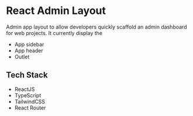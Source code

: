 # React Admin Layout

Admin app layout to allow developers quickly scaffold an admin dashboard for web projects. It currently display the

- App sidebar
- App header
- Outlet

## Tech Stack

- ReactJS
- TypeScript
- TailwindCSS
- React Router
